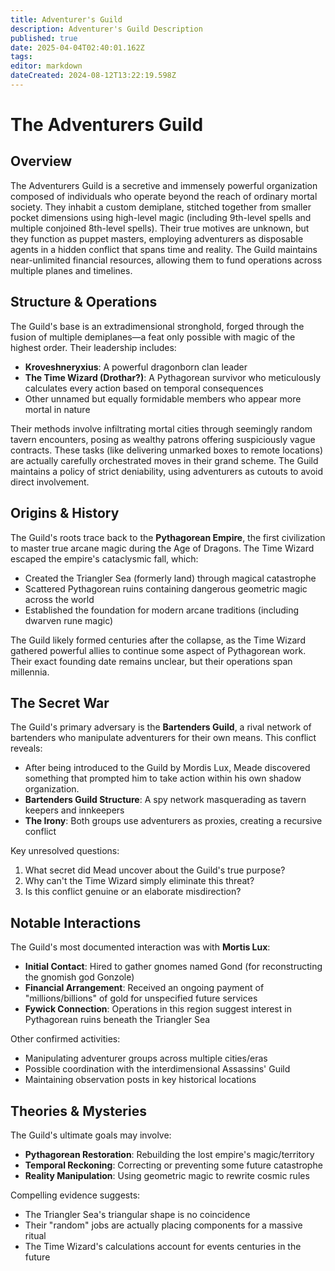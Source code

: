 ```yaml
---
title: Adventurer's Guild 
description: Adventurer's Guild Description
published: true
date: 2025-04-04T02:40:01.162Z
tags: 
editor: markdown
dateCreated: 2024-08-12T13:22:19.598Z
---
```


# **The Adventurers Guild**  

## **Overview**  
The Adventurers Guild is a secretive and immensely powerful organization composed of individuals who operate beyond the reach of ordinary mortal society. They inhabit a custom demiplane, stitched together from smaller pocket dimensions using high-level magic (including 9th-level spells and multiple conjoined 8th-level spells). Their true motives are unknown, but they function as puppet masters, employing adventurers as disposable agents in a hidden conflict that spans time and reality. The Guild maintains near-unlimited financial resources, allowing them to fund operations across multiple planes and timelines.

## **Structure & Operations**  
The Guild's base is an extradimensional stronghold, forged through the fusion of multiple demiplanes—a feat only possible with magic of the highest order. Their leadership includes:
- **Kroveshneryxius**: A powerful dragonborn clan leader
- **The Time Wizard (Drothar?)**: A Pythagorean survivor who meticulously calculates every action based on temporal consequences
- Other unnamed but equally formidable members who appear more mortal in nature

Their methods involve infiltrating mortal cities through seemingly random tavern encounters, posing as wealthy patrons offering suspiciously vague contracts. These tasks (like delivering unmarked boxes to remote locations) are actually carefully orchestrated moves in their grand scheme. The Guild maintains a policy of strict deniability, using adventurers as cutouts to avoid direct involvement.



## **Origins & History**  
The Guild's roots trace back to the **Pythagorean Empire**, the first civilization to master true arcane magic during the Age of Dragons. The Time Wizard escaped the empire's cataclysmic fall, which:
- Created the Triangler Sea (formerly land) through magical catastrophe
- Scattered Pythagorean ruins containing dangerous geometric magic across the world
- Established the foundation for modern arcane traditions (including dwarven rune magic)

The Guild likely formed centuries after the collapse, as the Time Wizard gathered powerful allies to continue some aspect of Pythagorean work. Their exact founding date remains unclear, but their operations span millennia.



## **The Secret War**  
The Guild's primary adversary is the **Bartenders Guild**, a rival network of bartenders who manipulate adventurers for their own means. This conflict reveals:
- After being introduced to the Guild by Mordis Lux, Meade discovered something that prompted him to take action within his own shadow organization.
- **Bartenders Guild Structure**: A spy network masquerading as tavern keepers and innkeepers
- **The Irony**: Both groups use adventurers as proxies, creating a recursive conflict

Key unresolved questions:
1. What secret did Mead uncover about the Guild's true purpose?
2. Why can't the Time Wizard simply eliminate this threat?
3. Is this conflict genuine or an elaborate misdirection?


## **Notable Interactions**  
The Guild's most documented interaction was with **Mortis Lux**:
- **Initial Contact**: Hired to gather gnomes named Gond (for reconstructing the gnomish god Gonzole)
- **Financial Arrangement**: Received an ongoing payment of "millions/billions" of gold for unspecified future services
- **Fywick Connection**: Operations in this region suggest interest in Pythagorean ruins beneath the Triangler Sea

Other confirmed activities:
- Manipulating adventurer groups across multiple cities/eras
- Possible coordination with the interdimensional Assassins' Guild
- Maintaining observation posts in key historical locations


## **Theories & Mysteries**  
The Guild's ultimate goals may involve:
- **Pythagorean Restoration**: Rebuilding the lost empire's magic/territory
- **Temporal Reckoning**: Correcting or preventing some future catastrophe
- **Reality Manipulation**: Using geometric magic to rewrite cosmic rules

Compelling evidence suggests:
- The Triangler Sea's triangular shape is no coincidence
- Their "random" jobs are actually placing components for a massive ritual
- The Time Wizard's calculations account for events centuries in the future


